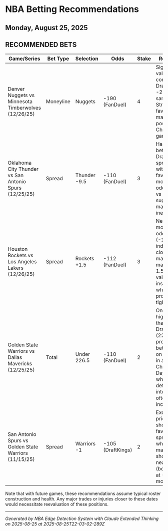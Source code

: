 # NBA Betting Recommendations
## Monday, August 25, 2025

## RECOMMENDED BETS
| Game/Series | Bet Type | Selection | Odds | Stake | Reasoning |
|-------------|----------|-----------|------|-------|-----------|
| Denver Nuggets vs Minnesota Timberwolves (12/26/25) | Moneyline | Nuggets | -190 (FanDuel) | 4 | Significant value compared to DraftKings' -218 for same bet. Strong home favorite in marquee post-Christmas game. |
| Oklahoma City Thunder vs San Antonio Spurs (12/25/25) | Spread | Thunder -9.5 | -110 (FanDuel) | 3 | Half-point better than DraftKings spread (-10) with more favorable moneyline odds (-405 vs -455), suggesting market inefficiency. |
| Houston Rockets vs Los Angeles Lakers (12/26/25) | Spread | Rockets +1.5 | -112 (FanDuel) | 3 | Near even moneyline odds (-102/+104) indicate close matchup, making the 1.5 points valuable insurance in what projects as a tight game. |
| Golden State Warriors vs Dallas Mavericks (12/25/25) | Total | Under 226.5 | -110 (FanDuel) | 2 | One-point higher total than DraftKings (225.5) provides better value on the under in a Christmas Day game where defensive intensity often increases. |
| San Antonio Spurs vs Golden State Warriors (11/15/25) | Spread | Warriors -1 | -105 (DraftKings) | 2 | Excellent price for the short road favorite spread in what the market shows as a near pick'em (both teams at -110 moneyline). |

Note that with future games, these recommendations assume typical roster construction and health. Any major trades or injuries closer to these dates would necessitate reevaluation of these positions.

---
*Generated by NBA Edge Detection System with Claude Extended Thinking on 2025-08-25 at 2025-08-25T22-03-02-289Z*
